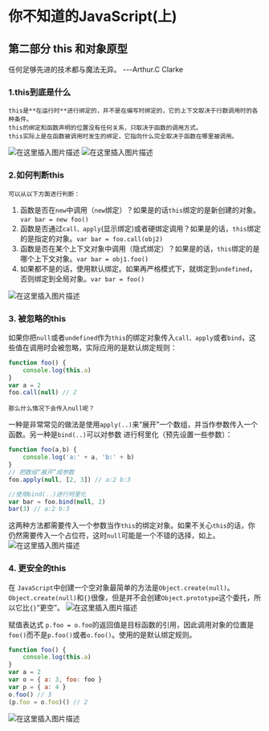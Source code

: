 # 你不知道的JavaScript(上)
## 第二部分 this 和对象原型
任何足够先进的技术都与魔法无异。
	---Arthur.C Clarke
### 1.this到底是什么
	this是**在运行时**进行绑定的，并不是在编写时绑定的，它的上下文取决于行数调用时的各种条件。
	this的绑定和函数声明的位置没有任何关系，只取决于函数的调用方式。
	this实际上是在函数被调用时发生的绑定，它指向什么完全取决于函数在哪里被调用。
![在这里插入图片描述](https://img-blog.csdnimg.cn/20200808171156985.png?x-oss-process=image/watermark,type_ZmFuZ3poZW5naGVpdGk,shadow_10,text_aHR0cHM6Ly9ibG9nLmNzZG4ubmV0L3dlaXhpbl80NDY1MzMyOQ==,size_16,color_FFFFFF,t_70)
![在这里插入图片描述](https://img-blog.csdnimg.cn/20200808171242769.png?x-oss-process=image/watermark,type_ZmFuZ3poZW5naGVpdGk,shadow_10,text_aHR0cHM6Ly9ibG9nLmNzZG4ubmV0L3dlaXhpbl80NDY1MzMyOQ==,size_16,color_FFFFFF,t_70)
### 2.如何判断this
	可以从以下方面进行判断：
 1. 函数是否在`new`中调用（`new`绑定）？如果是的话`this`绑定的是新创建的对象。`var bar = new foo()`
 2. 函数是否通过`call、apply`(显示绑定)或者硬绑定调用？如果是的话，`this`绑定的是指定的对象。`var bar = foo.call(obj2)`
 3. 函数是否在某个上下文对象中调用（隐式绑定）？如果是的话，`this`绑定的是哪个上下文对象。`var bar = obj1.foo()`
 4. 如果都不是的话，使用默认绑定。如果再严格模式下，就绑定到`undefined`，否则绑定到全局对象。`var bar = foo()`

![在这里插入图片描述](https://img-blog.csdnimg.cn/20200808171354367.png?x-oss-process=image/watermark,type_ZmFuZ3poZW5naGVpdGk,shadow_10,text_aHR0cHM6Ly9ibG9nLmNzZG4ubmV0L3dlaXhpbl80NDY1MzMyOQ==,size_16,color_FFFFFF,t_70)
### 3. 被忽略的this
如果你把`null`或者`undefined`作为`this`的绑定对象传入`call、apply`或者`bind`，这些值在调用时会被忽略，实际应用的是默认绑定规则：

```javascript
function foo() {
	console.log(this.a)
}
var a = 2
foo.call(null) // 2
```
	那么什么情况下会传入null呢？
一种是非常常见的做法是使用`apply(..)`来“展开”一个数组，并当作参数传入一个函数。另一种是`bind(..)`可以对参数 进行柯里化（预先设置一些参数）：

```javascript
function foo(a,b) {
	console.log('a:' + a, 'b:' + b)
}
// 把数组“展开”成参数
foo.apply(null, [2, 3]) // a:2 b:3

//使用bind(..)进行柯里化
var bar = foo.bind(null, 2)
bar(3) // a:2 b:3
```

这两种方法都需要传入一个参数当作`this`的绑定对象。如果不关心`this`的话，你仍然需要传入一个占位符，这时`null`可能是一个不错的选择，如上。
![在这里插入图片描述](https://img-blog.csdnimg.cn/20200808171628987.png?x-oss-process=image/watermark,type_ZmFuZ3poZW5naGVpdGk,shadow_10,text_aHR0cHM6Ly9ibG9nLmNzZG4ubmV0L3dlaXhpbl80NDY1MzMyOQ==,size_16,color_FFFFFF,t_70)
### 4. 更安全的this
在  `JavaScript`中创建一个空对象最简单的方法是`Object.create(null)`。`Object.create(null)`和`{}`很像，但是并不会创建`Object.prototype`这个委托，所以它比`{}`“更空”。
![在这里插入图片描述](https://img-blog.csdnimg.cn/20200808171718278.png?x-oss-process=image/watermark,type_ZmFuZ3poZW5naGVpdGk,shadow_10,text_aHR0cHM6Ly9ibG9nLmNzZG4ubmV0L3dlaXhpbl80NDY1MzMyOQ==,size_16,color_FFFFFF,t_70)

赋值表达式 `p.foo = o.foo`的返回值是目标函数的引用，因此调用对象的位置是`foo()`而不是`p.foo()`或者`o.foo()`。使用的是默认绑定规则。
```javascript
function foo() {
	console.log(this.a)
}
var a = 2
var o = { a: 3, foo: foo }
var p = { a: 4 }
o.foo() // 3
(p.foo = o.foo)() // 2
```
![在这里插入图片描述](https://img-blog.csdnimg.cn/20200808171844230.png?x-oss-process=image/watermark,type_ZmFuZ3poZW5naGVpdGk,shadow_10,text_aHR0cHM6Ly9ibG9nLmNzZG4ubmV0L3dlaXhpbl80NDY1MzMyOQ==,size_16,color_FFFFFF,t_70)

